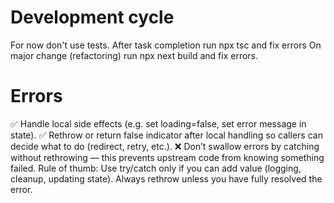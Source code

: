 # Development cycle
For now don't use tests.
After task completion run npx tsc and fix errors
On major change (refactoring) run npx next build and fix errors.
# Errors
✅ Handle local side effects (e.g. set loading=false, set error message in state).
✅ Rethrow or return false indicator after local handling so callers can decide what to do (redirect, retry, etc.).
❌ Don’t swallow errors by catching without rethrowing — this prevents upstream code from knowing something failed.
Rule of thumb: Use try/catch only if you can add value (logging, cleanup, updating state). Always rethrow unless you have fully resolved the error.